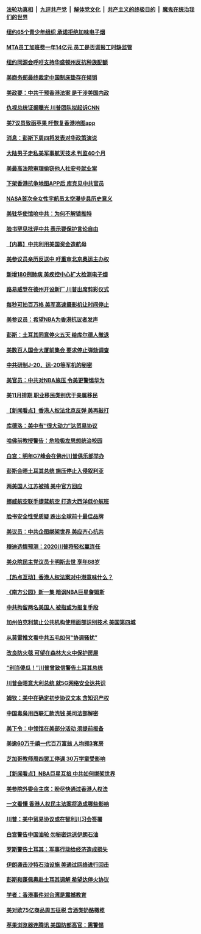 ####  [法轮功真相](../../../../basic/blob/master/README.md?t=10190713) &nbsp;|&nbsp; [九评共产党](../../../../9ping.md/blob/master/README.md?t=10190713) &nbsp;|&nbsp; [解体党文化](../../../../jtdwh.md/blob/master/README.md?t=10190713)  &nbsp;|&nbsp; [共产主义的终极目的](../../../../gczydzjmd.md/blob/master/README.md?t=10190713) &nbsp;|&nbsp; [魔鬼在统治我们的世界](../../../../mgztzwmdsj.md/blob/master/README.md?t=10190713) 

#### [纽约65个青少年组织 承诺拒绝加味电子烟](../pages/nsc412/n11598652.md?t=10190713) 

#### [MTA员工加班费一年14亿元  员工是否谎报工时缺监管](../pages/nsc412/n11598661.md?t=10190713) 

#### [纽约同源会呼吁支持华盛顿州反抗种族配额](../pages/nsc412/n11598649.md?t=10190713) 

#### [美商务部最终裁定中国制床垫存在倾销](../pages/nsc412/n11598659.md?t=10190713) 

#### [美政要：中共干预香港法案 是干涉美国内政](../pages/nsc412/n11598126.md?t=10190713) 

#### [仇视总统证据曝光 川普团队拟起诉CNN](../pages/nsc412/n11598282.md?t=10190713) 

#### [美7议员致函苹果 吁恢复香港地图app](../pages/nsc412/n11598248.md?t=10190713) 

#### [消息：彭斯下周四将发表对华政策演说](../pages/nsc412/n11597947.md?t=10190713) 

#### [大陆男子走私美军事航天技术 判监40个月](../pages/nsc412/n11597709.md?t=10190713) 

#### [美最高法院审理偷窃他人社安号就业案](../pages/nsc412/n11597751.md?t=10190713) 

#### [下架香港抗争地图APP后 库克见中共官员](../pages/nsc412/n11597594.md?t=10190713) 

#### [NASA首次全女性宇航员太空漫步具历史意义](../pages/nsc412/n11597660.md?t=10190713) 

#### [美驻华使馆呛中共：为何不解锁推特](../pages/nsc412/n11597655.md?t=10190713) 

#### [脸书罕见批评中共 表示要保护言论自由](../pages/nsc412/n11597337.md?t=10190713) 

#### [【内幕】中共利用美国资金造航母](../pages/nsc412/n11588596.md?t=10190713) 

#### [美参议员亲历反送中 吁重审北京奥运主办权](../pages/nsc412/n11597434.md?t=10190713) 

#### [新增180例肺病 美疾控中心扩大检测电子烟](../pages/nsc412/n11596938.md?t=10190713) 

#### [路易威登在德州开设新厂 川普出席剪彩仪式](../pages/nsc412/n11596907.md?t=10190713) 

#### [每秒可拍百万格 美军高速摄影机让时间停止](../pages/nsc412/n11596443.md?t=10190713) 

#### [美参议员：希望NBA为香港抗议者发声](../pages/nsc412/n11596040.md?t=10190713) 

#### [彭斯：土耳其同意停火五天 给库尔德人撤退](../pages/nsc412/n11595251.md?t=10190713) 

#### [美数百人国会大厦前集会 要求停止弹劾调查](../pages/nsc412/n11595674.md?t=10190713) 

#### [中共研制J-20、运-20等军机的秘密](../pages/nsc412/n11588039.md?t=10190713) 

#### [美官员：中共对NBA施压 令美更警惕华为](../pages/nsc412/n11595484.md?t=10190713) 

#### [美11月排期 职业移民类别优于亲属移民](../pages/nsc412/n11595269.md?t=10190713) 

#### [【新闻看点】香港人权法北京反弹 美再敲打](../pages/nsc412/n11595229.md?t=10190713) 

#### [库德洛：美中有“很大动力”达贸易协议](../pages/nsc412/n11595357.md?t=10190713) 

#### [哈佛前教授警告：危险极左思想统治校园](../pages/nsc412/n11594906.md?t=10190713) 

#### [白宫：明年G7峰会在佛州川普俱乐部举办](../pages/nsc412/n11595149.md?t=10190713) 

#### [彭斯会晤土耳其总统 施压停止入侵叙利亚](../pages/nsc412/n11594952.md?t=10190713) 

#### [两美国人江苏被捕 美中官方回应](../pages/nsc412/n11595032.md?t=10190713) 

#### [挪威航空联手捷蓝航空 打造大西洋低价航班](../pages/nsc412/n11594918.md?t=10190713) 

#### [脸书安全性受质疑 跌出全球前十最佳品牌](../pages/nsc412/n11594778.md?t=10190713) 

#### [美议员：中共企图绑架世界 美应齐心抗共](../pages/nsc412/n11592518.md?t=10190713) 

#### [穆迪选情预测：2020川普将轻松赢连任](../pages/nsc412/n11594739.md?t=10190713) 

#### [美众院民主党议员卡明斯去世 享年68岁](../pages/nsc412/n11594624.md?t=10190713) 

#### [【热点互动】香港人权法案对中港意味什么？](../pages/nsc412/n11594700.md?t=10190713) 

#### [《南方公园》新一集 暗讽NBA巨星詹姆斯](../pages/nsc412/n11594221.md?t=10190713) 

#### [中共拘留两名美国人 被指或为报复手段](../pages/nsc412/n11594161.md?t=10190713) 

#### [加州伯克利禁止公共机构使用面部识别技术 美国第四城](../pages/nsc412/n11593884.md?t=10190713) 

#### [从莫雷推文看中共五毛如何“协调骚扰”](../pages/nsc412/n11593295.md?t=10190713) 

#### [改良防火毯  可望在森林大火中保护房屋](../pages/nsc412/n11593730.md?t=10190713) 

#### [“别当傻瓜！”川普曾致信警告土耳其总统](../pages/nsc412/n11593670.md?t=10190713) 

#### [川普会晤意大利总统 就5G网络安全达共识](../pages/nsc412/n11593481.md?t=10190713) 

#### [姆钦：美中在确定初步协议文本 含知识产权](../pages/nsc412/n11593471.md?t=10190713) 

#### [中国毒枭用西联汇款洗钱 美司法部解密](../pages/nsc412/n11593021.md?t=10190713) 

#### [美下令：中领馆在美部分活动 须提前报备](../pages/nsc412/n11593129.md?t=10190713) 

#### [美逾60万千禧一代百万富翁 人均拥3套房](../pages/nsc412/n11592796.md?t=10190713) 

#### [芝加哥教师周四罢工停课 30万学童受影响](../pages/nsc412/n11592877.md?t=10190713) 

#### [【新闻看点】NBA巨星互掐 中共如何绑架世界](../pages/nsc412/n11592454.md?t=10190713) 

#### [美参院外委会主席：盼尽快通过香港人权法](../pages/nsc412/n11592902.md?t=10190713) 

#### [一文看懂 香港人权民主法案将造成哪些影响](../pages/nsc412/n11592577.md?t=10190713) 

#### [川普：美中贸易协议或在智利川习会签署](../pages/nsc412/n11592803.md?t=10190713) 

#### [白宫警告中国油轮 勿秘密运送伊朗石油](../pages/nsc412/n11592773.md?t=10190713) 

#### [罗斯警告土耳其：军事行动给经济造成损失](../pages/nsc412/n11592677.md?t=10190713) 

#### [伊朗袭击沙特石油设施 美通过网络进行回击](../pages/nsc412/n11592647.md?t=10190713) 

#### [彭斯和蓬佩奥赴土耳其调解 希望达停火协议](../pages/nsc412/n11592440.md?t=10190713) 

#### [学者：香港事件对台湾是震撼教育](../pages/nsc412/n11592394.md?t=10190713) 

#### [美对欧75亿商品周五征税 含酒类奶酪橄榄](../pages/nsc412/n11592526.md?t=10190713) 

#### [苹果浏览器连腾讯 美国防部高官：需警惕](../pages/nsc412/n11592172.md?t=10190713) 

